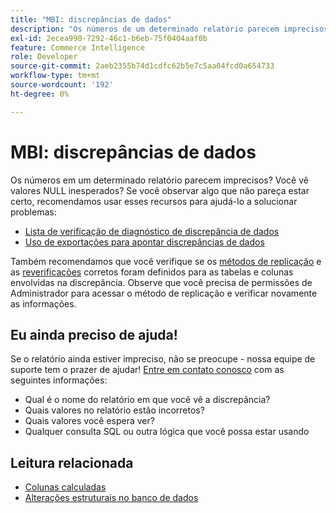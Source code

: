 ```yaml
---
title: "MBI: discrepâncias de dados"
description: "Os números de um determinado relatório parecem imprecisos? Você vê valores NULL inesperados? Se você observar algo que não pareça estar certo, recomendamos usar esses recursos para ajudá-lo a solucionar problemas:"
exl-id: 2ecea990-7292-46c1-b6eb-75f0404aaf0b
feature: Commerce Intelligence
role: Developer
source-git-commit: 2aeb2355b74d1cdfc62b5e7c5aa04fcd0a654733
workflow-type: tm+mt
source-wordcount: '192'
ht-degree: 0%

---
```


# MBI: discrepâncias de dados

Os números em um determinado relatório parecem imprecisos? Você vê valores NULL inesperados? Se você observar algo que não pareça estar certo, recomendamos usar esses recursos para ajudá-lo a solucionar problemas:

* [Lista de verificação de diagnóstico de discrepância de dados](/help/troubleshooting/miscellaneous/diagnosing-a-data-discrepancy.md)
* [Uso de exportações para apontar discrepâncias de dados](/help/troubleshooting/miscellaneous/using-data-exports-to-pinpoint-discrepancies.md)

Também recomendamos que você verifique se os [métodos de replicação](https://experienceleague.adobe.com/en/docs/commerce-business-intelligence/mbi/analyze/warehouse-manager/cfg-replication-methods) e as [reverificações](https://experienceleague.adobe.com/en/docs/commerce-business-intelligence/mbi/analyze/warehouse-manager/cfg-data-rechecks) corretos foram definidos para as tabelas e colunas envolvidas na discrepância. Observe que você precisa de permissões de Administrador para acessar o método de replicação e verificar novamente as informações.

## Eu ainda preciso de ajuda!

Se o relatório ainda estiver impreciso, não se preocupe - nossa equipe de suporte tem o prazer de ajudar! [Entre em contato conosco](/help/help-center-guide/help-center/magento-help-center-user-guide.md#submit-ticket) com as seguintes informações:

* Qual é o nome do relatório em que você vê a discrepância?
* Quais valores no relatório estão incorretos?
* Quais valores você espera ver?
* Qualquer consulta SQL ou outra lógica que você possa estar usando

## Leitura relacionada

* [Colunas calculadas](/help/how-to/general/mbi-creating-and-editing-advanced-calculated-columns.md)
* [Alterações estruturais no banco de dados](https://experienceleague.adobe.com/docs/commerce-business-intelligence/mbi/analyze/connecting/data-migration-services.html)
